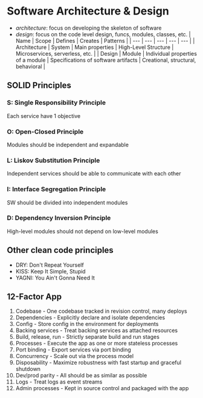 # Software Architecture & Design
- *architecture*: focus on developing the skeleton of software
- *design*: focus on the code level design, funcs, modules, classes, etc.
| Name | Scope | Defines | Creates | Patterns |
| --- | --- | --- | --- | --- |
| Architecture | System | Main properties | High-Level Structure | Microservices, serverless, etc. | 
| Design | Module | Individual properties of a module | Specifications of software artifacts | Creational, structural, behavioral |

## SOLID Principles
### S: Single Responsibility Principle
Each service have 1 objective
### O: Open-Closed Principle
Modules should be independent and expandable
### L: Liskov Substitution Principle
Independent services should be able to communicate with each other
### I: Interface Segregation Principle
SW should be divided into independent modules
### D: Dependency Inversion Principle
High-level modules should not depend on low-level modules

## Other clean code principles
- DRY: Don't Repeat Yourself
- KISS: Keep It Simple, Stupid
- YAGNI: You Ain't Gonna Need It

## 12-Factor App
1. Codebase - One codebase tracked in revision control, many deploys
2. Dependencies - Explicitly declare and isolate dependencies
3. Config - Store config in the environment for deployments
4. Backing services - Treat backing services as attached resources
5. Build, release, run - Strictly separate build and run stages
6. Processes - Execute the app as one or more stateless processes
7. Port binding - Export services via port binding
8. Concurrency - Scale out via the process model
9. Disposability - Maximize robustness with fast startup and graceful shutdown
10. Dev/prod parity - All should be as similar as possible
11. Logs - Treat logs as event streams
12. Admin processes - Kept in source control and packaged with the app